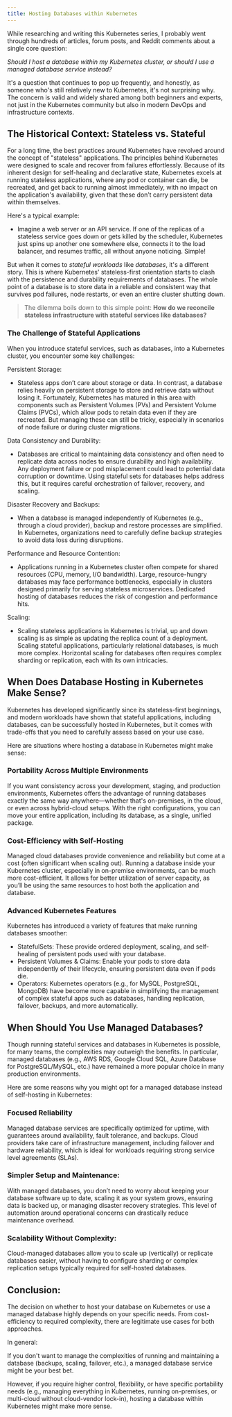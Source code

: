 ```yaml
---
title: Hosting Databases within Kubernetes
---
```


While researching and writing this Kubernetes series, I probably went through hundreds of articles, forum posts, and Reddit comments about a single core question:

*Should I host a database within my Kubernetes cluster, or should I use a managed database service instead?*

It's a question that continues to pop up frequently, and honestly, as someone who's still relatively new to Kubernetes, it's not surprising why. The concern is valid and widely shared among both beginners and experts, not just in the Kubernetes community but also in modern DevOps and infrastructure contexts.

## The Historical Context: Stateless vs. Stateful

For a long time, the best practices around Kubernetes have revolved around the concept of "stateless" applications. The principles behind Kubernetes were designed to scale and recover from failures effortlessly. Because of its inherent design for self-healing and declarative state, Kubernetes excels at running stateless applications, where any pod or container can die, be recreated, and get back to running almost immediately, with no impact on the application's availability, given that these don’t carry persistent data within themselves.

Here's a typical example:

- Imagine a web server or an API service. If one of the replicas of a stateless service goes down or gets killed by the scheduler, Kubernetes just spins up another one somewhere else, connects it to the load balancer, and resumes traffic, all without anyone noticing. Simple!

But when it comes to *stateful workloads* like *databases*, it's a different story. This is where Kubernetes' stateless-first orientation starts to clash with the persistence and durability requirements of databases. The whole point of a database is to store data in a reliable and consistent way that survives pod failures, node restarts, or even an entire cluster shutting down.

> The dilemma boils down to this simple point: **How do we reconcile stateless infrastructure with stateful services like databases?**

### The Challenge of Stateful Applications

When you introduce stateful services, such as databases, into a Kubernetes cluster, you encounter some key challenges:

Persistent Storage:
   - Stateless apps don’t care about storage or data. In contrast, a database relies heavily on persistent storage to store and retrieve data without losing it. Fortunately, Kubernetes has matured in this area with components such as Persistent Volumes (PVs) and Persistent Volume Claims (PVCs), which allow pods to retain data even if they are recreated. But managing these can still be tricky, especially in scenarios of node failure or during cluster migrations.

Data Consistency and Durability:
   - Databases are critical to maintaining data consistency and often need to replicate data across nodes to ensure durability and high availability. Any deployment failure or pod misplacement could lead to potential data corruption or downtime. Using stateful sets for databases helps address this, but it requires careful orchestration of failover, recovery, and scaling.

Disaster Recovery and Backups:
   - When a database is managed independently of Kubernetes (e.g., through a cloud provider), backup and restore processes are simplified. In Kubernetes, organizations need to carefully define backup strategies to avoid data loss during disruptions.

Performance and Resource Contention:
   - Applications running in a Kubernetes cluster often compete for shared resources (CPU, memory, I/O bandwidth). Large, resource-hungry databases may face performance bottlenecks, especially in clusters designed primarily for serving stateless microservices. Dedicated hosting of databases reduces the risk of congestion and performance hits.

Scaling:
   - Scaling stateless applications in Kubernetes is trivial, up and down scaling is as simple as updating the replica count of a deployment. Scaling stateful applications, particularly relational databases, is much more complex. Horizontal scaling for databases often requires complex sharding or replication, each with its own intricacies.

## When Does Database Hosting in Kubernetes Make Sense?

Kubernetes has developed significantly since its stateless-first beginnings, and modern workloads have shown that stateful applications, including databases, can be successfully hosted in Kubernetes, but it comes with trade-offs that you need to carefully assess based on your use case.

Here are situations where hosting a database in Kubernetes might make sense:

### Portability Across Multiple Environments
If you want consistency across your development, staging, and production environments, Kubernetes offers the advantage of running databases exactly the same way anywhere—whether that's on-premises, in the cloud, or even across hybrid-cloud setups. With the right configurations, you can move your entire application, including its database, as a single, unified package.

### Cost-Efficiency with Self-Hosting  
Managed cloud databases provide convenience and reliability but come at a cost (often significant when scaling out). Running a database inside your Kubernetes cluster, especially in on-premise environments, can be much more cost-efficient. It allows for better utilization of server capacity, as you’ll be using the same resources to host both the application and database.

### Advanced Kubernetes Features  
Kubernetes has introduced a variety of features that make running databases smoother:
- StatefulSets: These provide ordered deployment, scaling, and self-healing of persistent pods used with your database.
- Persistent Volumes & Claims: Enable your pods to store data independently of their lifecycle, ensuring persistent data even if pods die.
- Operators: Kubernetes operators (e.g., for MySQL, PostgreSQL, MongoDB) have become more capable in simplifying the management of complex stateful apps such as databases, handling replication, failover, backups, and more automatically.

## When Should You Use Managed Databases?

Though running stateful services and databases in Kubernetes is possible, for many teams, the complexities may outweigh the benefits. In particular, managed databases (e.g., AWS RDS, Google Cloud SQL, Azure Database for PostgreSQL/MySQL, etc.) have remained a more popular choice in many production environments.

Here are some reasons why you might opt for a managed database instead of self-hosting in Kubernetes:

### Focused Reliability
Managed database services are specifically optimized for uptime, with guarantees around availability, fault tolerance, and backups. Cloud providers take care of infrastructure management, including failover and hardware reliability, which is ideal for workloads requiring strong service level agreements (SLAs).

### Simpler Setup and Maintenance:
With managed databases, you don’t need to worry about keeping your database software up to date, scaling it as your system grows, ensuring data is backed up, or managing disaster recovery strategies. This level of automation around operational concerns can drastically reduce maintenance overhead.

### Scalability Without Complexity:
Cloud-managed databases allow you to scale up (vertically) or replicate databases easier, without having to configure sharding or complex replication setups typically required for self-hosted databases.

## Conclusion:

The decision on whether to host your database on Kubernetes or use a managed database highly depends on your specific needs. From cost-efficiency to required complexity, there are legitimate use cases for both approaches.

In general:

If you don't want to manage the complexities of running and maintaining a database (backups, scaling, failover, etc.), a managed database service might be your best bet.
   
However, if you require higher control, flexibility, or have specific portability needs (e.g., managing everything in Kubernetes, running on-premises, or multi-cloud without cloud-vendor lock-in), hosting a database within Kubernetes might make more sense.